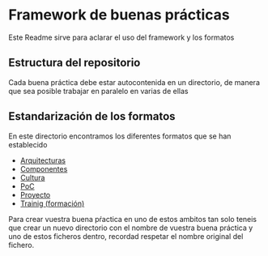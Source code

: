# Framework de buenas prácticas
Este Readme sirve para aclarar el uso del framework y los formatos

## Estructura del repositorio
Cada buena práctica debe estar autocontenida en un directorio, de manera que sea posible trabajar en paralelo en varias de ellas

## Estandarización de los formatos
En este directorio encontramos los diferentes formatos que se han establecido
- [Arquitecturas](arkanext-architecture.md) 
- [Componentes](arkanext-component.md)
- [Cultura](arkanext-culture.md)
- [PoC](arkanext-poc.md)
- [Proyecto](arkanext-project.md)
- [Trainig (formación)](arkanext-training.md)

Para crear vuestra buena pŕactica en uno de estos ambitos tan solo teneis que crear un nuevo directorio con el nombre de vuestra buena práctica y uno de estos ficheros dentro, recordad respetar el nombre original del fichero.
